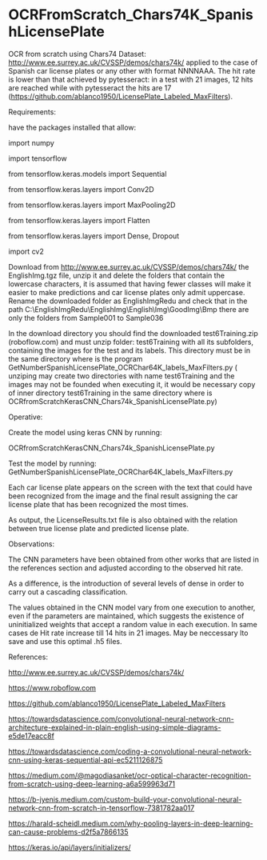 # OCRFromScratch_Chars74K_SpanishLicensePlate
OCR from scratch using Chars74 Dataset: http://www.ee.surrey.ac.uk/CVSSP/demos/chars74k/ applied to the case of Spanish car license plates   or any other with format NNNNAAA. The hit rate is lower than that achieved by pytesseract: in a test with 21 images, 12 hits are reached  while with pytesseract the hits are 17 (https://github.com/ablanco1950/LicensePlate_Labeled_MaxFilters).

Requirements:

have the packages installed that allow:

import numpy

import tensorflow

from tensorflow.keras.models import Sequential

from tensorflow.keras.layers import Conv2D

from tensorflow.keras.layers import MaxPooling2D

from tensorflow.keras.layers import Flatten

from tensorflow.keras.layers import Dense, Dropout

import cv2

Download from http://www.ee.surrey.ac.uk/CVSSP/demos/chars74k/ the EnglishImg.tgz file, unzip it and delete the folders that contain the lowercase characters, it is assumed that having fewer classes will make it easier to make predictions and car license plates only admit uppercase.
Rename the downloaded folder as EnglishImgRedu and check that in the path C:\EnglishImgRedu\EnglishImg\English\Img\GoodImg\Bmp there are only the folders from Sample001 to Sample036

In the download directory you should find the downloaded test6Training.zip (roboflow.com) and must unzip folder: test6Training with all its subfolders, containing the images for the test and its labels. This directory must be in the same directory where is the program GetNumberSpanishLicensePlate_OCRChar64K_labels_MaxFilters.py ( unziping may create two directories with name test6Training and the images may not be founded when executing it, it would be necessary copy of inner directory test6Training in the same directory where is OCRfromScratchKerasCNN_Chars74k_SpanishLicensePlate.py)

Operative:

Create the model using keras CNN by running:

OCRfromScratchKerasCNN_Chars74k_SpanishLicensePlate.py

Test the model by running:
GetNumberSpanishLicensePlate_OCRChar64K_labels_MaxFilters.py

Each car license plate appears on the screen with the text that could have been recognized from the image and the final result assigning the car license plate that has been recognized the most times.

As output, the LicenseResults.txt file is also obtained with the relation between true license plate and predicted license plate.

Observations:

The CNN parameters have been obtained from other works that are listed in the references section and adjusted according to the observed hit rate.

As a difference, is the introduction of several levels of dense in order to carry out a cascading classification.

The values obtained in the CNN model vary from one execution to another, even if the parameters are maintained, which suggests the existence of uninitialized weights that accept a random value in each execution. In same cases de Hit rate increase till 14 hits in 21 images. May be neccessary lto save and use this optimal .h5 files.

References:

 http://www.ee.surrey.ac.uk/CVSSP/demos/chars74k/ 
 
 https://www.roboflow.com
 
 https://github.com/ablanco1950/LicensePlate_Labeled_MaxFilters
 
 https://towardsdatascience.com/convolutional-neural-network-cnn-architecture-explained-in-plain-english-using-simple-diagrams-e5de17eacc8f
 
 https://towardsdatascience.com/coding-a-convolutional-neural-network-cnn-using-keras-sequential-api-ec5211126875
 
 https://medium.com/@magodiasanket/ocr-optical-character-recognition-from-scratch-using-deep-learning-a6a599963d71
 
 https://b-jyenis.medium.com/custom-build-your-convolutional-neural-network-cnn-from-scratch-in-tensorflow-7381782aa017
 
 https://harald-scheidl.medium.com/why-pooling-layers-in-deep-learning-can-cause-problems-d2f5a7866135
 
 https://keras.io/api/layers/initializers/
